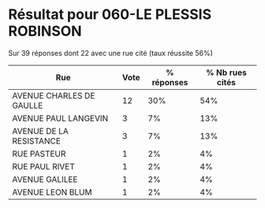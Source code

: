 # Résultat pour 060-LE PLESSIS ROBINSON

Sur 39 réponses dont 22 avec une rue cité (taux réussite 56%)

| Rue | Vote | % réponses | % Nb rues cités|
|-----|------|------------|----------------|
| AVENUE CHARLES DE GAULLE | 12 | 30% | 54%|
| AVENUE PAUL LANGEVIN | 3 | 7% | 13%|
| AVENUE DE LA RESISTANCE | 3 | 7% | 13%|
| RUE PASTEUR | 1 | 2% | 4%|
| RUE PAUL RIVET | 1 | 2% | 4%|
| AVENUE GALILEE | 1 | 2% | 4%|
| AVENUE LEON BLUM | 1 | 2% | 4%|
